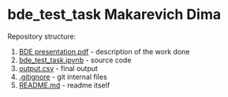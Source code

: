 # bde_test_task Makarevich Dima


Repository structure:
1. [BDE presentation.pdf](BDE%20presentation.pdf) - description of the work done
2. [bde_test_task.ipynb](bde_test_task.ipynb) - source code
3. [output.csv](output.csv) - final output
4. [.gitignore](.gitignore) - git internal files
5. [README.md](README.md) - readme itself
